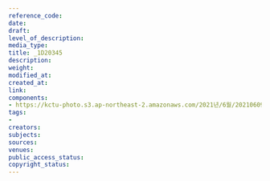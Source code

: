 ```yaml
---
reference_code: 
date: 
draft: 
level_of_description: 
media_type: 
title: _1D20345
description: 
weight: 
modified_at: 
created_at: 
link: 
components:
- https://kctu-photo.s3.ap-northeast-2.amazonaws.com/2021년/6월/20210609_산재사망+노동자+추모분향소+및+농성장+설치/_1D20345.jpg
tags:
- 
creators: 
subjects: 
sources: 
venues: 
public_access_status: 
copyright_status: 
---
```


